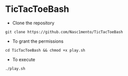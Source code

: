 # TicTacToeBash


- Clone the repository
```
git clone https://github.com/Nasc1mento/TicTacToeBash
```
- To grant the permissions
```
cd TicTacToeBash && chmod +x play.sh
```
- To execute
```
./play.sh
```
